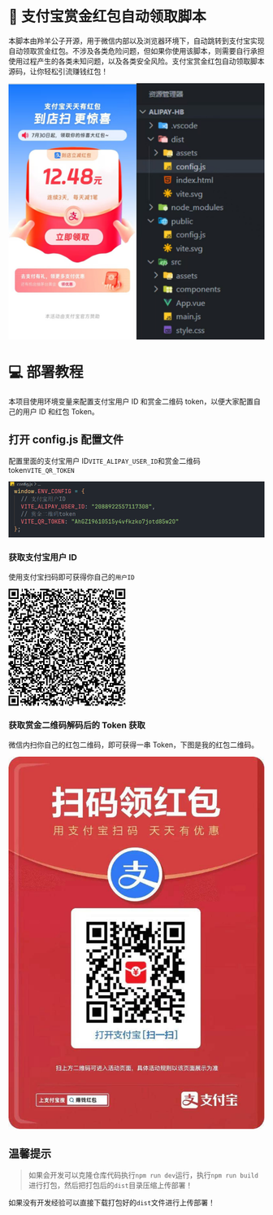 # 🧧 支付宝赏金红包自动领取脚本

本脚本由羚羊公子开源，用于微信内部以及浏览器环境下，自动跳转到支付宝实现自动领取赏金红包。不涉及各类危险问题，但如果你使用该脚本，则需要自行承担使用过程产生的各类未知问题，以及各类安全风险。支付宝赏金红包自动领取脚本源码，让你轻松引流赚钱红包！

![](https://raw.githubusercontent.com/lygzblog/githubImg/refs/heads/main/alipay-hb-1.jpg)

# 💻 部署教程

本项目使用环境变量来配置支付宝用户 ID 和赏金二维码 token，以便大家配置自己的用户 ID 和红包 Token。

## 打开 config.js 配置文件

配置里面的支付宝用户 ID`VITE_ALIPAY_USER_ID`和赏金二维码 token`VITE_QR_TOKEN`

![](https://raw.githubusercontent.com/lygzblog/githubImg/refs/heads/main/alipay-hb-2.png)

### 获取支付宝用户 ID

使用支付宝扫码即可获得你自己的`用户ID`

![](https://raw.githubusercontent.com/lygzblog/githubImg/refs/heads/main/alipay-hb-3.jpg)

### 获取赏金二维码解码后的 Token 获取

微信内扫你自己的红包二维码，即可获得一串 Token，下图是我的红包二维码。

![](https://raw.githubusercontent.com/lygzblog/githubImg/refs/heads/main/alipay-hb-4.jpg)

## 温馨提示

> 如果会开发可以克隆仓库代码执行`npm run dev`运行，执行`npm run build`进行打包，然后把打包后的`dist`目录压缩上传部署！

如果没有开发经验可以直接下载打包好的`dist`文件进行上传部署！

